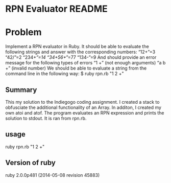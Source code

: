 RPN Evaluator README
===================

# Problem
Implement a RPN evaluator in Ruby. It should be able to evaluate the following strings and answer with the corresponding numbers:
  “12+”=3
  “42/”=2
  “234+*”=14
  “34+56+*”=77
  “134-”=9
And should provide an error message for the following types of errors
  “1 +” (not enough arguments)
  “a b +” (invalid number)
We should be able to evaluate a string from the command line in the following way:
  $ ruby rpn.rb "1 2 +"


## Summary
This my solution to the Indiegogo coding assignment. I created a stack to obfusciate the additional functionality of an Array. In additon, I created my own atoi and atof. The program evaluates an RPN expression and prints the solution to stdout. It is ran from rpn.rb. 


## usage

  ruby rpn.rb "1 2 +"


## Version of ruby
  ruby 2.0.0p481 (2014-05-08 revision 45883)